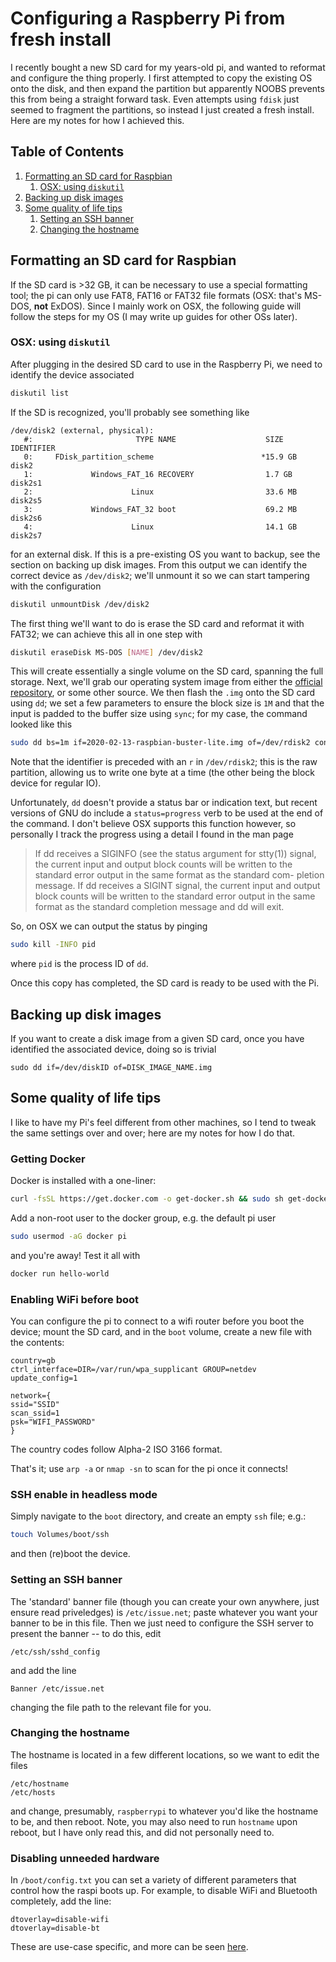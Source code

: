 # Configuring a Raspberry Pi from fresh install
I recently bought a new SD card for my years-old pi, and wanted to reformat and configure the thing properly. I first attempted to copy the existing OS onto the disk, and then expand the partition but apparently NOOBS prevents this from being a straight forward task. Even attempts using `fdisk` just seemed to fragment the partitions, so instead I just created a fresh install. Here are my notes for how I achieved this.

<!--BEGIN TOC-->
## Table of Contents
1. [Formatting an SD card for Raspbian](#toc-sub-tag-0)
	1. [OSX: using `diskutil`](#toc-sub-tag-1)
2. [Backing up disk images](#toc-sub-tag-2)
3. [Some quality of life tips](#toc-sub-tag-3)
	1. [Setting an SSH banner](#toc-sub-tag-4)
	2. [Changing the hostname](#toc-sub-tag-5)
<!--END TOC-->

## Formatting an SD card for Raspbian <a name="toc-sub-tag-0"></a>
If the SD card is >32 GB, it can be necessary to use a special formatting tool; the pi can only use FAT8, FAT16 or FAT32 file formats (OSX: that's MS-DOS, **not** ExDOS). Since I mainly work on OSX, the following guide will follow the steps for my OS (I may write up guides for other OSs later).

### OSX: using `diskutil` <a name="toc-sub-tag-1"></a>
After plugging in the desired SD card to use in the Raspberry Pi, we need to identify the device associated
```bash
diskutil list
```
If the SD is recognized, you'll probably see something like
```
/dev/disk2 (external, physical):
   #:                       TYPE NAME                    SIZE       IDENTIFIER
   0:     FDisk_partition_scheme                        *15.9 GB    disk2
   1:             Windows_FAT_16 RECOVERY                1.7 GB     disk2s1
   2:                      Linux                         33.6 MB    disk2s5
   3:             Windows_FAT_32 boot                    69.2 MB    disk2s6
   4:                      Linux                         14.1 GB    disk2s7
```
for an external disk. If this is a pre-existing OS you want to backup, see the section on backing up disk images. From this output we can identify the correct device as `/dev/disk2`; we'll unmount it so we can start tampering with the configuration
```bash
diskutil unmountDisk /dev/disk2
```
The first thing we'll want to do is erase the SD card and reformat it with FAT32; we can achieve this all in one step with
```bash
diskutil eraseDisk MS-DOS [NAME] /dev/disk2
```
This will create essentially a single volume on the SD card, spanning the full storage. Next, we'll grab our operating system image from either the [official repository](https://www.raspberrypi.org/downloads/raspbian/), or some other source. We then flash the `.img` onto the SD card using `dd`; we set a few parameters to ensure the block size is `1M` and that the input is padded to the buffer size using `sync`; for my case, the command looked like this
```bash
sudo dd bs=1m if=2020-02-13-raspbian-buster-lite.img of=/dev/rdisk2 conv=sync
```
Note that the identifier is preceded with an `r` in `/dev/rdisk2`; this is the raw partition, allowing us to write one byte at a time (the other being the block device for regular IO).

Unfortunately, `dd` doesn't provide a status bar or indication text, but recent versions of GNU do include a `status=progress` verb to be used at the end of the command. I don't believe OSX supports this function however, so personally I track the progress using a detail I found in the man page

>If dd receives a SIGINFO (see the status argument for stty(1)) signal, the current input and output
>block counts will be written to the standard error output in the same format as the standard com-
>pletion message.  If dd receives a SIGINT signal, the current input and output block counts will be
>written to the standard error output in the same format as the standard completion message and dd
>will exit.

So, on OSX we can output the status by pinging
```bash
sudo kill -INFO pid
```
where `pid` is the process ID of `dd`.

Once this copy has completed, the SD card is ready to be used with the Pi.

## Backing up disk images <a name="toc-sub-tag-2"></a>
If you want to create a disk image from a given SD card, once you have identified the associated device, doing so is trivial
```
sudo dd if=/dev/diskID of=DISK_IMAGE_NAME.img
```

## Some quality of life tips <a name="toc-sub-tag-3"></a>
I like to have my Pi's feel different from other machines, so I tend to tweak the same settings over and over; here are my notes for how I do that.

### Getting Docker
Docker is installed with a one-liner:
```bash
curl -fsSL https://get.docker.com -o get-docker.sh && sudo sh get-docker.sh
```

Add a non-root user to the docker group, e.g. the default pi user
```bash
sudo usermod -aG docker pi
```
and you're away! Test it all with
```bash
docker run hello-world
```

### Enabling WiFi before boot
You can configure the pi to connect to a wifi router before you boot the device; mount the SD card, and in the `boot` volume, create a new file with the contents:
```
country=gb
ctrl_interface=DIR=/var/run/wpa_supplicant GROUP=netdev
update_config=1

network={
ssid="SSID"
scan_ssid=1
psk="WIFI_PASSWORD"
}
```
The country codes follow Alpha-2 ISO 3166 format.

That's it; use `arp -a` or `nmap -sn` to scan for the pi once it connects!

### SSH enable in headless mode
Simply navigate to the `boot` directory, and create an empty `ssh` file; e.g.:
```bash
touch Volumes/boot/ssh
```
and then (re)boot the device.

### Setting an SSH banner <a name="toc-sub-tag-4"></a>
The 'standard' banner file (though you can create your own anywhere, just ensure read priveledges) is `/etc/issue.net`; paste whatever you want your banner to be in this file. Then we just need to configure the SSH server to present the banner -- to do this, edit
```
/etc/ssh/sshd_config
```
and add the line
```
Banner /etc/issue.net
```
changing the file path to the relevant file for you.

### Changing the hostname <a name="toc-sub-tag-5"></a>
The hostname is located in a few different locations, so we want to edit the files
```
/etc/hostname
/etc/hosts
```
and change, presumably, `raspberrypi` to whatever you'd like the hostname to be, and then reboot. Note, you may also need to run `hostname` upon reboot, but I have only read this, and did not personally need to.

### Disabling unneeded hardware
In `/boot/config.txt` you can set a variety of different parameters that control how the raspi boots up. For example, to disable WiFi and Bluetooth completely, add the line:
```
dtoverlay=disable-wifi
dtoverlay=disable-bt
```
These are use-case specific, and more can be seen [here](https://github.com/raspberrypi/firmware/blob/master/boot/overlays/README).
